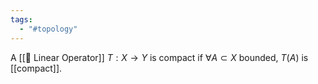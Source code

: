 ```yaml
---
tags:
  - "#topology"
---
```

A [[📘 Linear Operator]] $T: X \rightarrow Y$ is compact if $\forall A \subset X$ bounded, $T(A)$ is [[compact]].